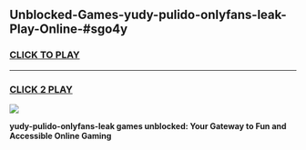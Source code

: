 
## Unblocked-Games-yudy-pulido-onlyfans-leak-Play-Online-#sgo4y
<h3>
<a href="https://premium.freeplayer.one?title=yudy-pulido-onlyfans-leak&ref=27F">CLICK TO PLAY</a></h3>
<hr>

<h3>
<a href="https://premium.freeplayer.one?title=yudy-pulido-onlyfans-leak&ref=27F">CLICK 2 PLAY</a>
  
</h3>

<a href="https://premium.freeplayer.one?title=yudy-pulido-onlyfans-leak&ref=27F"><img src="https://clearcache.store/games.png"></a>


**yudy-pulido-onlyfans-leak games unblocked: Your Gateway to Fun and Accessible Online Gaming**
